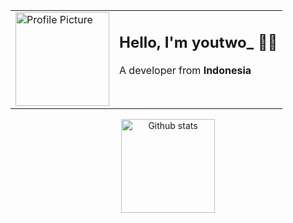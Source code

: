 <table align="center">
  <tr>
    <td>
      <img valign="middle" src="https://avatars.githubusercontent.com/u/93928114?v=4" alt="Profile Picture" width="150px">
    </td>
    <td valign="top">
      <h2>Hello, I'm youtwo_ 👋🏻</h2>
      <p>A developer from <strong>Indonesia</strong> <img src="https://upload.wikimedia.org/wikipedia/commons/9/9f/Flag_of_Indonesia.svg" height="13px"></p>
    </td>
  </tr>
</table>

<div align="center">
  <img src="https://github-readme-stats.vercel.app/api?username=kamutwo&theme=github_dark_dimmed&show_icons=true&hide_border=true" alt="Github stats" height="150px" align="center">
</div>
